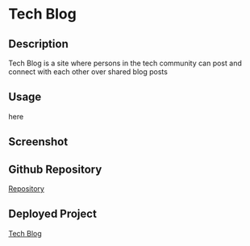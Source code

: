 # Tech Blog

## Description

Tech Blog is a site where persons in the tech community can post and connect with each other over shared blog posts

## Usage

here

## Screenshot


## Github Repository

[Repository](https://github.com/hmailahn/tech-blog)

## Deployed Project
[Tech Blog](https://mighty-journey-90964.herokuapp.com/)
